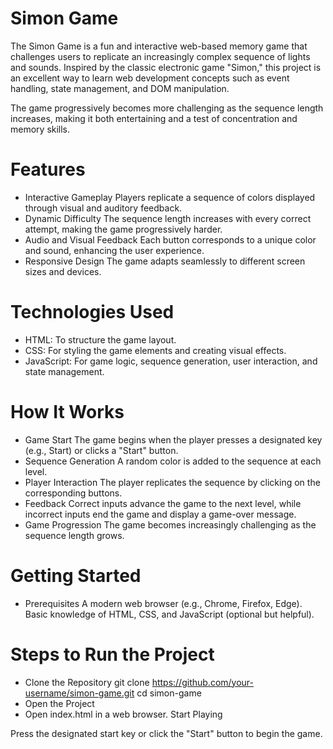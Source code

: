 # Simon Game

The Simon Game is a fun and interactive web-based memory game that challenges users to replicate an increasingly complex sequence of lights and sounds. Inspired by the classic electronic game "Simon," this project is an excellent way to learn web development concepts such as event handling, state management, and DOM manipulation.

The game progressively becomes more challenging as the sequence length increases, making it both entertaining and a test of concentration and memory skills.

# Features

- Interactive Gameplay
Players replicate a sequence of colors displayed through visual and auditory feedback.
- Dynamic Difficulty
The sequence length increases with every correct attempt, making the game progressively harder.
- Audio and Visual Feedback
Each button corresponds to a unique color and sound, enhancing the user experience.
- Responsive Design
The game adapts seamlessly to different screen sizes and devices.

# Technologies Used
- HTML: To structure the game layout.
- CSS: For styling the game elements and creating visual effects.
- JavaScript: For game logic, sequence generation, user interaction, and state management.

# How It Works
- Game Start
The game begins when the player presses a designated key (e.g., Start) or clicks a "Start" button.
- Sequence Generation
A random color is added to the sequence at each level.
- Player Interaction
The player replicates the sequence by clicking on the corresponding buttons.
- Feedback
Correct inputs advance the game to the next level, while incorrect inputs end the game and display a game-over message.
- Game Progression
The game becomes increasingly challenging as the sequence length grows.

# Getting Started
- Prerequisites
A modern web browser (e.g., Chrome, Firefox, Edge).
Basic knowledge of HTML, CSS, and JavaScript (optional but helpful).

# Steps to Run the Project
- Clone the Repository
git clone https://github.com/your-username/simon-game.git
cd simon-game
- Open the Project
- Open index.html in a web browser.
Start Playing

Press the designated start key or click the "Start" button to begin the game.
